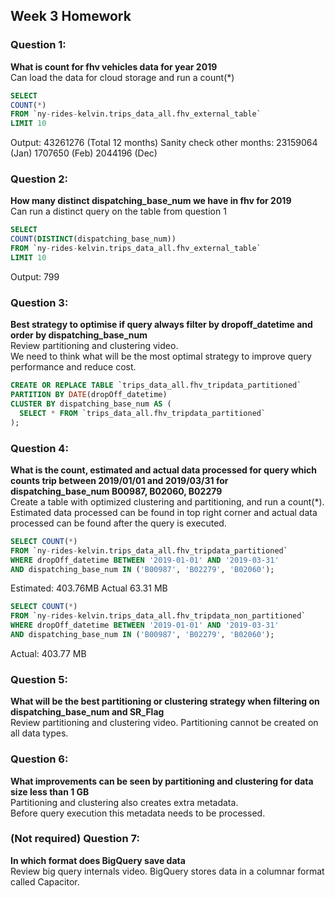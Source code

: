 ## Week 3 Homework

### Question 1: 
**What is count for fhv vehicles data for year 2019**  
Can load the data for cloud storage and run a count(*)
```sql
SELECT 
COUNT(*)
FROM `ny-rides-kelvin.trips_data_all.fhv_external_table`
LIMIT 10
```

Output: 43261276 (Total 12 months)
Sanity check other months:
23159064 (Jan)
1707650 (Feb)
2044196 (Dec)

### Question 2: 
**How many distinct dispatching_base_num we have in fhv for 2019**  
Can run a distinct query on the table from question 1
```sql
SELECT 
COUNT(DISTINCT(dispatching_base_num))
FROM `ny-rides-kelvin.trips_data_all.fhv_external_table`
LIMIT 10
```
Output: 799

### Question 3: 
**Best strategy to optimise if query always filter by dropoff_datetime and order by dispatching_base_num**  
Review partitioning and clustering video.   
We need to think what will be the most optimal strategy to improve query 
performance and reduce cost.

``` sql
CREATE OR REPLACE TABLE `trips_data_all.fhv_tripdata_partitioned`
PARTITION BY DATE(dropOff_datetime)
CLUSTER BY dispatching_base_num AS (
  SELECT * FROM `trips_data_all.fhv_tripdata_partitioned`
);
```

### Question 4: 
**What is the count, estimated and actual data processed for query which counts trip between 2019/01/01 and 2019/03/31 for dispatching_base_num B00987, B02060, B02279**  
Create a table with optimized clustering and partitioning, and run a 
count(*). Estimated data processed can be found in top right corner and
actual data processed can be found after the query is executed.

``` sql 
SELECT COUNT(*)
FROM `ny-rides-kelvin.trips_data_all.fhv_tripdata_partitioned`
WHERE dropOff_datetime BETWEEN '2019-01-01' AND '2019-03-31'
AND dispatching_base_num IN ('B00987', 'B02279', 'B02060');
```
Estimated: 403.76MB
Actual 63.31 MB

``` sql 
SELECT COUNT(*)
FROM `ny-rides-kelvin.trips_data_all.fhv_tripdata_non_partitioned`
WHERE dropOff_datetime BETWEEN '2019-01-01' AND '2019-03-31'
AND dispatching_base_num IN ('B00987', 'B02279', 'B02060');
```
Actual: 403.77 MB

### Question 5: 
**What will be the best partitioning or clustering strategy when filtering on dispatching_base_num and SR_Flag**  
Review partitioning and clustering video. 
Partitioning cannot be created on all data types.

### Question 6: 
**What improvements can be seen by partitioning and clustering for data size less than 1 GB**  
Partitioning and clustering also creates extra metadata.  
Before query execution this metadata needs to be processed.

### (Not required) Question 7: 
**In which format does BigQuery save data**  
Review big query internals video.
BigQuery stores data in a columnar format called Capacitor.